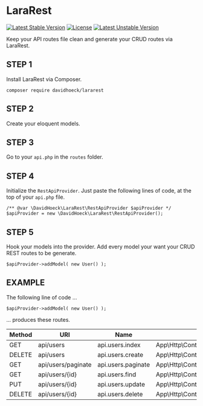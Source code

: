 # LaraRest
[![Latest Stable Version](https://poser.pugx.org/davidhoeck/lararest/v/stable)](https://packagist.org/packages/davidhoeck/lararest)
[![License](https://poser.pugx.org/davidhoeck/lararest/license)](https://packagist.org/packages/davidhoeck/lararest)
[![Latest Unstable Version](https://poser.pugx.org/davidhoeck/lararest/v/unstable)](https://packagist.org/packages/davidhoeck/lararest)

Keep your API routes file clean and generate your CRUD routes via LaraRest.

## STEP 1
Install LaraRest via Composer.
```
composer require davidhoeck/lararest
```

## STEP 2 
Create your eloquent models.

## STEP 3
Go to your `api.php` in the `routes` folder.

## STEP 4
Initialize the `RestApiProvider`. Just paste the following lines of code,
at the top of your `api.php` file.
```
/** @var \DavidHoeck\LaraRest\RestApiProvider $apiProvider */
$apiProvider = new \DavidHoeck\LaraRest\RestApiProvider();
```

## STEP 5 
Hook your models into the provider. Add every model your want your CRUD REST routes to be generate.
```
$apiProvider->addModel( new User() );
```

## EXAMPLE 
The following line of code ...
```
$apiProvider->addModel( new User() );
```
... produces these routes. 

| Method  | URI                    | Name              | Action                                      | Middleware |
|---------|------------------------|-------------------|---------------------------------------------|------------|
|GET | api/users               | api.users.index    | App\Http\Controllers\UserController@index    | api        |
|DELETE   | api/users               | api.users.create   | App\Http\Controllers\UserController@create   | api        |
|GET | api/users/paginate      | api.users.paginate | App\Http\Controllers\UserController@paginate | api        |
|GET | api/users/{id}          | api.users.find     | App\Http\Controllers\UserController@find     | api        |
|PUT      | api/users/{id}          | api.users.update   | App\Http\Controllers\UserController@update   | api        |
|DELETE   | api/users/{id}          | api.users.delete   | App\Http\Controllers\UserController@delete   | api        |
